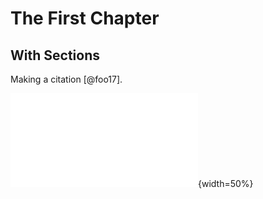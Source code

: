 # The First Chapter

## With Sections

Making a citation [@foo17].

![A figure.](figures/fslogo.pdf){width=50%}

